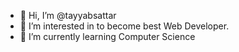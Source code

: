 - 👋 Hi, I’m @tayyabsattar
- 👀 I’m interested in to become best Web Developer.
- 🌱 I’m currently learning Computer Science 


<!---
tayyabsattar/tayyabsattar is a ✨ special ✨ repository because its `README.md` (this file) appears on your GitHub profile.
You can click the Preview link to take a look at your changes.
--->
